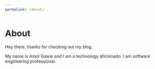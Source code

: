 ```yaml
---
permalink: /about/
---
```

# About

Hey there, thanks for checking out my blog.

My name is Amol Gawai and I am a technology aficionado. I am software engineering professional.
